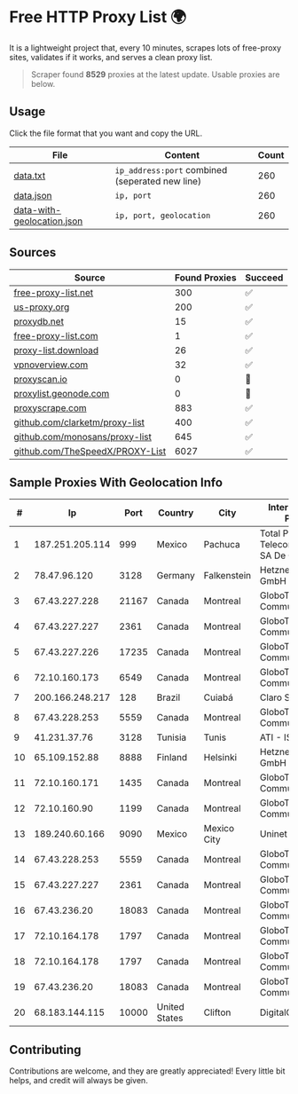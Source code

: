 
# Free HTTP Proxy List 🌍

It is a lightweight project that, every 10 minutes, scrapes lots of free-proxy sites, validates if it works, and serves a clean proxy list.


> Scraper found **8529** proxies at the latest update. Usable proxies are below.

## Usage

Click the file format that you want and copy the URL.


|File|Content|Count|
|----|-------|-----|
|[data.txt](https://raw.githubusercontent.com/themiralay/Proxy-List-World/master/data.txt)|`ip_address:port` combined (seperated new line)|260|
|[data.json](https://raw.githubusercontent.com/themiralay/Proxy-List-World/master/data.json)|`ip, port`|260|
|[data-with-geolocation.json](https://raw.githubusercontent.com/themiralay/Proxy-List-World/master/data-with-geolocation.json)|`ip, port, geolocation`|260|

## Sources

|Source|Found Proxies|Succeed|
|------|-------------|-------|
|[free-proxy-list.net](https://free-proxy-list.net)|300|✅|
|[us-proxy.org](https://www.us-proxy.org)|200|✅|
|[proxydb.net](http://proxydb.net)|15|✅|
|[free-proxy-list.com](https://free-proxy-list.com/?page=&port=&type%5B%5D=http&type%5B%5D=https&up_time=0&search=Search)|1|✅|
|[proxy-list.download](https://www.proxy-list.download/HTTP)|26|✅|
|[vpnoverview.com](https://vpnoverview.com/privacy/anonymous-browsing/free-proxy-servers)|32|✅|
|[proxyscan.io](https://www.proxyscan.io)|0|🚫|
|[proxylist.geonode.com](https://proxylist.geonode.com/api/proxy-list?limit=300&page=1&sort_by=lastChecked&sort_type=desc&protocols=http,https)|0|🚫|
|[proxyscrape.com](https://api.proxyscrape.com/v2/?request=displayproxies&protocol=http&timeout=10000&country=all&ssl=all&anonymity=all)|883|✅|
|[github.com/clarketm/proxy-list](https://raw.githubusercontent.com/clarketm/proxy-list/master/proxy-list-raw.txt)|400|✅|
|[github.com/monosans/proxy-list](https://raw.githubusercontent.com/monosans/proxy-list/main/proxies/http.txt)|645|✅|
|[github.com/TheSpeedX/PROXY-List](https://raw.githubusercontent.com/TheSpeedX/PROXY-List/master/http.txt)|6027|✅|


## Sample Proxies With Geolocation Info

|#|Ip|Port|Country|City|Internet Service Provider|
|-|--|----|-------|----|-------------------------|
|1|187.251.205.114|999|Mexico|Pachuca|Total Play Telecomunicaciones SA De CV|
|2|78.47.96.120|3128|Germany|Falkenstein|Hetzner Online GmbH|
|3|67.43.227.228|21167|Canada|Montreal|GloboTech Communications|
|4|67.43.227.227|2361|Canada|Montreal|GloboTech Communications|
|5|67.43.227.226|17235|Canada|Montreal|GloboTech Communications|
|6|72.10.160.173|6549|Canada|Montreal|GloboTech Communications|
|7|200.166.248.217|128|Brazil|Cuiabá|Claro S.A|
|8|67.43.228.253|5559|Canada|Montreal|GloboTech Communications|
|9|41.231.37.76|3128|Tunisia|Tunis|ATI - ISP|
|10|65.109.152.88|8888|Finland|Helsinki|Hetzner Online GmbH|
|11|72.10.160.171|1435|Canada|Montreal|GloboTech Communications|
|12|72.10.160.90|1199|Canada|Montreal|GloboTech Communications|
|13|189.240.60.166|9090|Mexico|Mexico City|Uninet S.A. de C.V.|
|14|67.43.228.253|5559|Canada|Montreal|GloboTech Communications|
|15|67.43.227.227|2361|Canada|Montreal|GloboTech Communications|
|16|67.43.236.20|18083|Canada|Montreal|GloboTech Communications|
|17|72.10.164.178|1797|Canada|Montreal|GloboTech Communications|
|18|72.10.164.178|1797|Canada|Montreal|GloboTech Communications|
|19|67.43.236.20|18083|Canada|Montreal|GloboTech Communications|
|20|68.183.144.115|10000|United States|Clifton|DigitalOcean, LLC|



## Contributing

Contributions are welcome, and they are greatly appreciated! Every
little bit helps, and credit will always be given.

